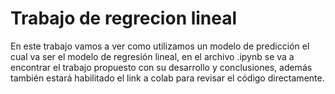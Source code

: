 # Trabajo de regrecion lineal 

En este trabajo vamos a ver como utilizamos un modelo de predicción el cual va ser el modelo de regresión lineal, en el archivo .ipynb se va a encontrar el trabajo propuesto con su desarrollo y conclusiones, además también estará habilitado el link a colab para revisar el código directamente.
